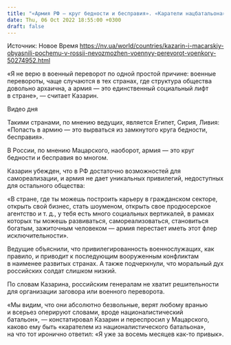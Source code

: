 ```yaml
---
title: "«Армия РФ — круг бедности и бесправия». «Каратели нацбатальона» Казарин и Мацарский объясняют, почему в России невозможен военный переворот"
date: Thu, 06 Oct 2022 18:55:00 +0300
draft: false
---
```

Источник: Новое Время https://nv.ua/world/countries/kazarin-i-macarskiy-obyasnili-pochemu-v-rossii-nevozmozhen-voennyy-perevorot-voenkory-50274952.html


 «Я не верю в военный переворот по одной простой причине: военные перевороты, чаще случаются в тех странах, где структура общества довольно архаична, а армия — это единственный социальный лифт в стране», — считает Казарин.

 Видео дня   

Такими странами, по мнению ведущих, является Египет, Сирия, Ливия: «Попасть в армию — это вырваться из замкнутого круга бедности, бесправия».

В России, по мнению Мацарского, наоборот, армия — это круг бедности и бесправия во многом.

Казарин убежден, что в РФ достаточно возможностей для самореализации, и армия не дает уникальных привилегий, недоступных для остального общества:

«В стране, где ты можешь построить карьеру в гражданском секторе, открыть свой бизнес, стать шоуменом, открыть свое продюсерское агентство и т. д., у тебя есть много социальных вертикалей, в рамках которых ты можешь развиваться, самореализоваться, становиться богатым, зажиточным человеком — армия перестает иметь этот флер исключительности».

Ведущие объяснили, что привилегированность военнослужащих, как правило, и приводит к последующим вооруженным конфликтам в наименее развитых странах. А также подчеркнули, что моральный дух российских солдат слишком низкий.

По словам Казарина, российским генералам не хватит решительности для организации заговора или военного переворота.

«Мы видим, что они абсолютно безвольные, верят любому вранью и всерьез оперируют словами, вроде националистический батальон», — констатировал Казарин и переспросил у Мацарского, каково ему быть «карателем из националистического батальона», на что тот иронично ответил: «Я уже за восемь месяцев как-то привык».
